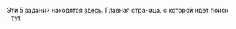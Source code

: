 Эти 5 заданий находятся [здесь](https://education.yandex.ru/ege/collections/70ca0cc4-d5a4-4a79-91ec-42d036c2f493/task/1). Главная страница, с которой идет поиск - [тут](https://education.yandex.ru/ege/prepared-collections)
